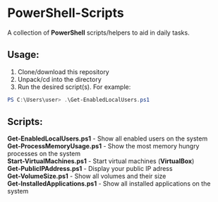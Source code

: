 # PowerShell-Scripts
A collection of **PowerShell** scripts/helpers to aid in daily tasks.

## Usage:
1. Clone/download this repository
2. Unpack/cd into the directory
3. Run the desired script(s). For example:
```PowerShell
PS C:\Users\user> .\Get-EnabledLocalUsers.ps1
```

## Scripts:
**Get-EnabledLocalUsers.ps1** - Show all enabled users on the system   
**Get-ProcessMemoryUsage.ps1** - Show the most memory hungry processes on the system   
**Start-VirtualMachines.ps1** - Start virtual machines (**VirtualBox**)   
**Get-PublicIPAddress.ps1** - Display your public IP adress  
**Get-VolumeSize.ps1** - Show all volumes and their size  
**Get-InstalledApplications.ps1** - Show all installed applications on the system   
